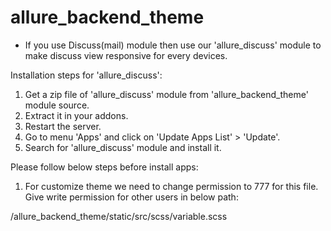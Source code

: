 # allure_backend_theme

- If you use Discuss(mail) module then use our 'allure_discuss' module to make discuss view responsive for every devices.

Installation steps for 'allure_discuss':
1. Get a zip file of 'allure_discuss' module from 'allure_backend_theme' module source.
2. Extract it in your addons.
3. Restart the server.
4. Go to menu 'Apps' and click on 'Update Apps List' > 'Update'.
5. Search for 'allure_discuss' module and install it.


Please follow below steps before install apps:

1. For customize theme we need to change permission to 777 for this file.
Give write permission for other users in below path:

/allure_backend_theme/static/src/scss/variable.scss
